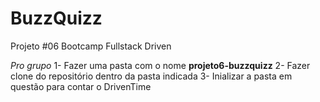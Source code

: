 # BuzzQuizz
Projeto #06 Bootcamp Fullstack Driven

*Pro grupo*
1- Fazer uma pasta com o nome  **projeto6-buzzquizz**
2- Fazer clone do repositório dentro da pasta indicada
3- Inializar a pasta em questão para contar o DrivenTime